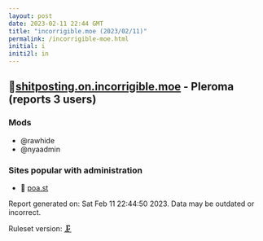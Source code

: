 ```yaml
---
layout: post
date: 2023-02-11 22:44 GMT
title: "incorrigible.moe (2023/02/11)"
permalink: /incorrigible-moe.html
initial: i
initi2l: in
---
```


## 🐘[shitposting.on.incorrigible.moe](https://shitposting.on.incorrigible.moe) - Pleroma (reports 3 users)

### Mods
 * @rawhide
 * @nyaadmin

### Sites popular with administration

* 🧸 [poa.st](/poa-st.html)

Report generated on: Sat Feb 11 22:44:50 2023. Data may be outdated or incorrect.

Ruleset version: [🗜](/version-clamp)
